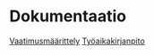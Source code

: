 # Dokumentaatio

[Vaatimusmäärittely](https://github.com/AnnaKuokkanen/ot-harjoitustyo/blob/master/dokumentaatio/Vaatimusm%C3%A4%C3%A4rittely.md)
[Työaikakirjanpito](https://github.com/AnnaKuokkanen/ot-harjoitustyo/blob/master/dokumentaatio/tyotunnit.md)
